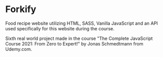 # Forkify
<p>Food recipe website utilizing HTML, SASS, Vanilla JavaScript and an API used specifically for this website during the course.</p>
<p>Sixth real world project made in the course "The Complete JavaScript Course 2021: From Zero to Expert!" by Jonas Schmedtmann from Udemy.com.</p>

